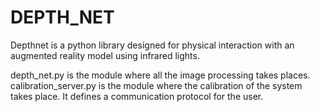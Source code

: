 # DEPTH_NET

Depthnet is a python library designed for physical interaction with an augmented reality model using infrared lights.

depth_net.py is the module where all the image processing takes places.
calibration_server.py is the module where the calibration of the system takes place. It defines a communication protocol for the user. 
